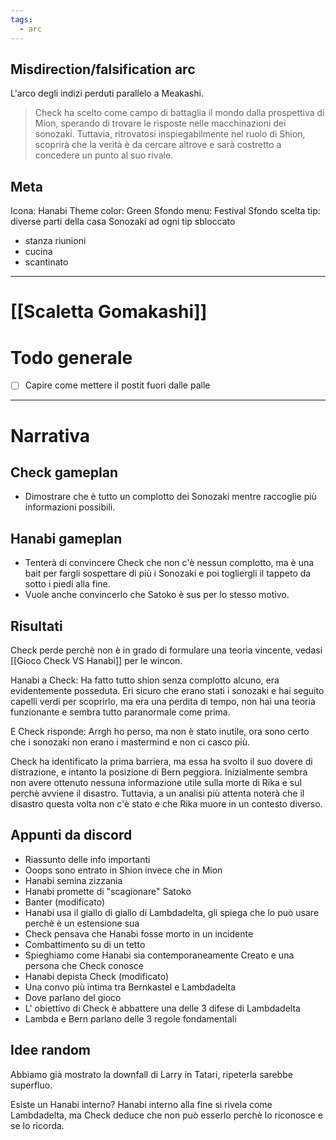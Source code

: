 ```yaml
---
tags:
  - arc
---
```

## Misdirection/falsification arc

L'arco degli indizi perduti parallelo a Meakashi.

>Check ha scelto come campo di battaglia il mondo dalla prospettiva di Mion, sperando di trovare le risposte nelle macchinazioni dei sonozaki. Tuttavia, ritrovatosi inspiegabilmente nel ruolo di Shion, scoprirà che la verità è da cercare altrove e sarà costretto a concedere un punto al suo rivale.

## Meta

Icona: Hanabi
Theme color: Green
Sfondo menu: Festival
Sfondo scelta tip: diverse parti della casa Sonozaki ad ogni tip sbloccato
- stanza riunioni
- cucina
- scantinato

---

# [[Scaletta Gomakashi]]

# Todo generale
- [ ] Capire come mettere il postit fuori dalle palle

---

# Narrativa

## Check gameplan
- Dimostrare che è tutto un complotto dei Sonozaki mentre raccoglie più informazioni possibili.
## Hanabi gameplan
- Tenterà di convincere Check che non c'è nessun complotto, ma è una bait per fargli sospettare di più i Sonozaki e poi togliergli il tappeto da sotto i piedi alla fine.
- Vuole anche convincerlo che Satoko è sus per lo stesso motivo.


## Risultati
Check perde perchè non è in grado di formulare una teoria vincente, vedasi [[Gioco Check VS Hanabi]] per le wincon.

Hanabi a Check: Ha fatto tutto shion senza complotto alcuno, era evidentemente posseduta. Eri sicuro che erano stati i sonozaki e hai seguito capelli verdi per scoprirlo, ma era una perdita di tempo, non hai una teoria funzionante e sembra tutto paranormale come prima.

E Check risponde: Arrgh ho perso, ma non è stato inutile, ora sono certo che i sonozaki non erano i mastermind e non ci casco più.


Check ha identificato la prima barriera, ma essa ha svolto il suo dovere di distrazione, e intanto la posizione di Bern peggiora.
Inizialmente sembra non avere ottenuto nessuna informazione utile sulla morte di Rika e sul perchè avviene il disastro. Tuttavia, a un analisi più attenta noterà che il disastro questa volta non c'è stato e che Rika muore in un contesto diverso.




## Appunti da discord
- Riassunto delle info importanti
- Ooops sono entrato in Shion invece che in Mion
- Hanabi semina zizzania
- Hanabi promette di "scagionare" Satoko
- Banter (modificato)
- Hanabi usa il giallo di giallo di Lambdadelta, gli spiega che lo può usare perchè è un estensione sua
- Check pensava che Hanabi fosse morto in un incidente
- Combattimento su di un tetto
- Spieghiamo come Hanabi sia contemporaneamente Creato e una persona che Check conosce
- Hanabi depista Check (modificato)
- Una convo più intima tra Bernkastel e Lambdadelta
- Dove parlano del gioco
- L' obiettivo di Check è abbattere una delle 3 difese di Lambdadelta
- Lambda e Bern parlano delle 3 regole fondamentali


## Idee random
Abbiamo già mostrato la downfall di Larry in Tatari, ripeterla sarebbe superfluo.

Esiste un Hanabi interno?
Hanabi interno alla fine si rivela come Lambdadelta, ma Check deduce che non può esserlo perchè lo riconosce e se lo ricorda.

